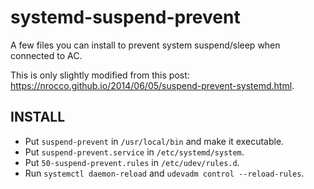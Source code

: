 # systemd-suspend-prevent
A few files you can install to prevent system suspend/sleep when connected to AC.

This is only slightly modified from this post: https://nrocco.github.io/2014/06/05/suspend-prevent-systemd.html.

## INSTALL
* Put `suspend-prevent` in `/usr/local/bin` and make it executable.
* Put `suspend-prevent.service` in `/etc/systemd/system`.
* Put `50-suspend-prevent.rules` in `/etc/udev/rules.d`.
* Run `systemctl daemon-reload` and `udevadm control --reload-rules`.
